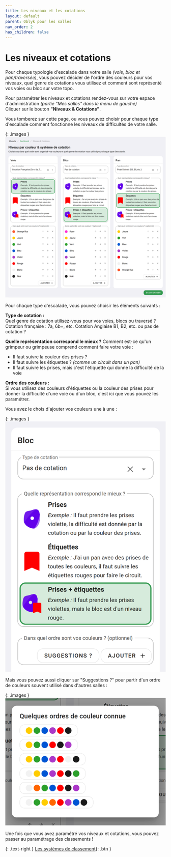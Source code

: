 ```yaml
---
title: Les niveaux et les cotations
layout: default
parent: Oblyk pour les salles
nav_order: 2
has_children: false
---
```


# Les niveaux et cotations

Pour chaque typologie d'escalade dans votre salle _(voie, bloc et pan/traversée)_, vous pouvez décider de l'ordre des couleurs pour vos niveaux, quel genre de cotations vous utilisez et comment sont représenté vos voies ou bloc sur votre topo.

Pour paramétrer les niveaux et cotations rendez-vous sur votre espace d'administration _(partie "Mes salles" dans le menu de gauche)_  
Cliquer sur le bouton **"Niveaux & Cotations"**.

Vous tomberez sur cette page, ou vous pouvez choisir pour chaque type d'escalade comment fonctionne les niveaux de difficultés de votre salle.

{: .images }
[![Niveau et cotations](../../../assets/images/niveaux-et-cotation_desktop.png)](../../../assets/images/niveaux-et-cotation_desktop.png)

Pour chaque type d'escalade, vous pouvez choisir les éléments suivants :

**Type de cotation :**  
Quel genre de cotation utilisez-vous pour vos voies, blocs ou traversé ? Cotation française : 7a, 6b+, etc. Cotation Anglaise B1, B2, etc. ou pas de cotation ?

**Quelle représentation correspond le mieux ?**
Comment est-ce qu'un grimpeur ou grimpeuse comprend comment faire votre voie :    
- Il faut suivre la couleur des prises ?
- Il faut suivre les étiquettes ? _(comme un circuit dans un pan)_
- Il faut suivre les prises, mais c'est l'étiquette qui donne la difficulté de la voie

**Ordre des couleurs :**  
Si vous utilisez des couleurs d'étiquettes ou la couleur des prises pour donner la difficulté d'une voie ou d'un bloc, c'est ici que vous pouvez les paramétrer.

Vous avez le chois d'ajouter vos couleurs une à une :

{: .images }
[![Ordre des couleurs](../../../assets/images/ordre-des-couleurs_desktop.png)](../../../assets/images/ordre-des-couleurs_desktop.png)

Mais vous pouvez aussi cliquer sur "Suggestions ?" pour partir d'un ordre de couleurs souvent utilisé dans d'autres salles :

{: .images }
[![Ordre des couleurs suggestion](../../../assets/images/ordre-des-couleurs-pop-up_desktop.png)](../../../assets/images/ordre-des-couleurs-pop-up_desktop.png)

Une fois que vous avez paramétré vos niveaux et cotations, vous pouvez passer au paramétrage des classements !

{: .text-right }
[Les systèmes de classement](../systeme-de-classement){: .btn }